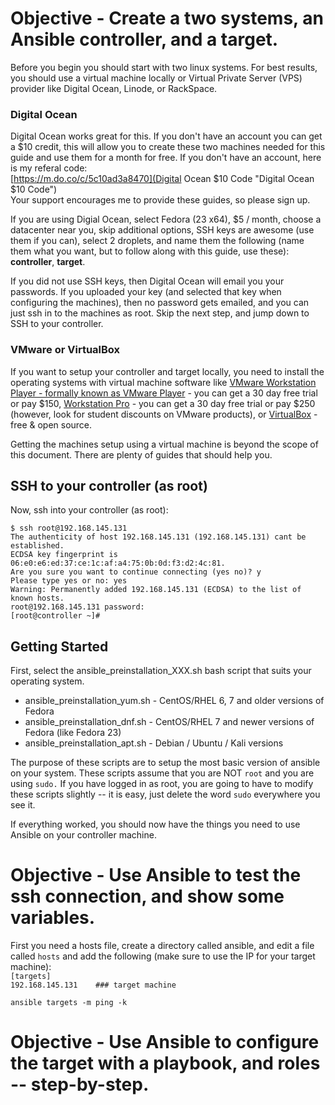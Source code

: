 # Objective - Create a two systems, an Ansible controller, and a target. 

Before you begin you should start with two linux systems. For best results, you should use a virtual machine locally or Virtual Private Server (VPS) provider like Digital Ocean, Linode, or RackSpace. 

### Digital Ocean
Digital Ocean works great for this. If you don't have an account you can get a $10 credit, this will allow you to create these two machines needed for this guide and use them for a month for free. If you don't have an account, here is my referal code:  
[https://m.do.co/c/5c10ad3a8470](Digital Ocean $10 Code "Digital Ocean $10 Code")  
Your support encourages me to provide these guides, so please sign up.

If you are using Digial Ocean, select Fedora (23 x64), $5 / month, choose a datacenter near you, skip additional options, SSH keys are awesome (use them if you can), select 2 droplets, and name them the following (name them what you want, but to follow along with this guide, use these): **controller**, **target**.

If you did not use SSH keys, then Digital Ocean will email you your passwords. If you uploaded your key (and selected that key when configuring the machines), then no password gets emailed, and you can just ssh in to the machines as root. Skip the next step, and jump down to SSH to your controller.

### VMware or VirtualBox
If you want to setup your controller and target locally, you need to install the operating systems with virtual machine software like [VMware Workstation Player - formally known as VMware Player](http://www.vmware.com/products/player/) - you can get a 30 day free trial or pay $150, [Workstation Pro](http://www.vmware.com/products/workstation/) - you can get a 30 day free trial or pay $250 (however, look for student discounts on VMware products), or [VirtualBox](https://www.virtualbox.org/) - free & open source.

Getting the machines setup using a virtual machine is beyond the scope of this document. There are plenty of guides that should help you. 

## SSH to your controller (as root)
Now, ssh into your controller (as root):  

`$ ssh root@192.168.145.131`  
`The authenticity of host 192.168.145.131 (192.168.145.131) cant be established.`    
`ECDSA key fingerprint is 06:e0:e6:ed:37:ce:1c:af:a4:75:0b:0d:f3:d2:4c:81.`    
`Are you sure you want to continue connecting (yes no)? y`    
`Please type yes or no: yes`  
`Warning: Permanently added 192.168.145.131 (ECDSA) to the list of known hosts.`  
`root@192.168.145.131 password:`  
`[root@controller ~]# `  

## Getting Started

First, select the ansible_preinstallation_XXX.sh bash script that suits your operating system. 

- ansible_preinstallation_yum.sh - CentOS/RHEL 6, 7 and older versions of Fedora
- ansible_preinstallation_dnf.sh - CentOS/RHEL 7 and newer versions of Fedora (like Fedora 23)
- ansible_preinstallation_apt.sh - Debian / Ubuntu / Kali versions

The purpose of these scripts are to setup the most basic version of ansible on your system. These scripts assume that you are NOT `root` and you are using `sudo.` If you have logged in as root, you are going to have to modify these scripts slightly -- it is easy, just delete the word `sudo` everywhere you see it.

If everything worked, you should now have the things you need to use Ansible on your controller machine.

# Objective - Use Ansible to test the ssh connection, and show some variables.
First you need a hosts file, create a directory called ansible, and edit a file called `hosts` and add the following (make sure to use the IP for your target machine):  
`[targets]`  
`192.168.145.131 	### target machine`   


`ansible targets -m ping -k`  

# Objective - Use Ansible to configure the target with a playbook, and roles -- step-by-step.
